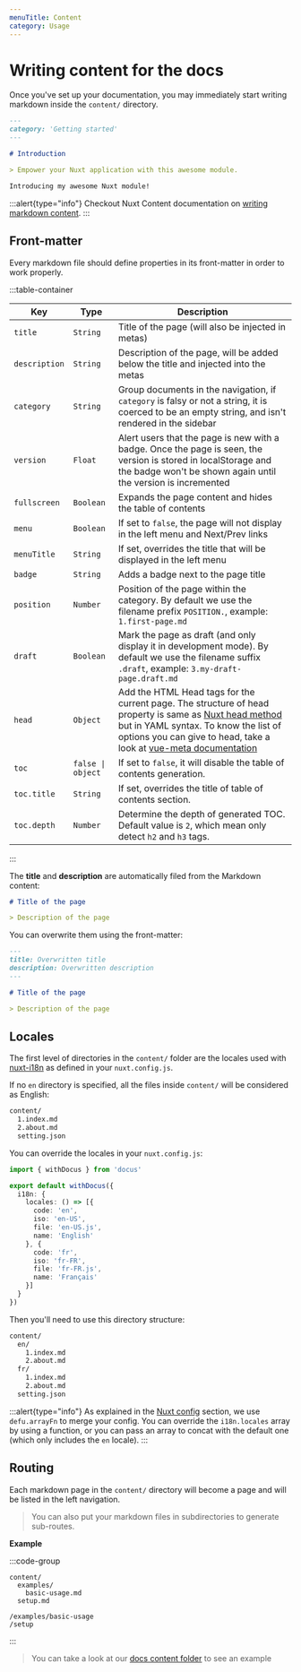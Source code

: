 ```yaml
---
menuTitle: Content
category: Usage
---
```


# Writing content for the docs

Once you've set up your documentation, you may immediately start writing markdown inside the `content/` directory.

```md [content/index.md]
---
category: 'Getting started'
---

# Introduction

> Empower your Nuxt application with this awesome module.

Introducing my awesome Nuxt module!
```

:::alert{type="info"}
Checkout Nuxt Content documentation on [writing markdown content](https://content.nuxtjs.org/writing#markdown).
:::

## Front-matter

Every markdown file should define properties in its front-matter in order to work properly.

:::table-container

| Key | Type | Description |
|---------|--------| -----|
| `title` | `String` | Title of the page (will also be injected in metas) |
| `description` | `String` | Description of the page, will be added below the title and injected into the metas |
| `category` | `String` | Group documents in the navigation, if `category` is falsy or not a string, it is coerced to be an empty string, and isn't rendered in the sidebar |
| `version` | `Float` | Alert users that the page is new with a badge. Once the page is seen, the version is stored in localStorage and the badge won't be shown again until the version is incremented  |
| `fullscreen` | `Boolean` | Expands the page content and hides the table of contents |
| `menu` | `Boolean` | If set to `false`, the page will not display in the left menu and Next/Prev links |
| `menuTitle` | `String` | If set, overrides the title that will be displayed in the left menu |
| `badge` | `String` | Adds a badge next to the page title |
| `position` | `Number` | Position of the page within the category. By default we use the filename prefix `POSITION.`, example: `1.first-page.md` |
| `draft` | `Boolean` | Mark the page as draft (and only display it in development mode). By default we use the filename suffix `.draft`, example: `3.my-draft-page.draft.md` |
| `head` | `Object` | Add the HTML Head tags for the current page. The structure of head property is same as [Nuxt head method](https://nuxtjs.org/docs/2.x/components-glossary/pages-head/) but in YAML syntax. To know the list of options you can give to head, take a look at [vue-meta documentation](https://vue-meta.nuxtjs.org/api/#metainfo-properties) |
| `toc` | `false \| object` | If set to `false`, it will disable the table of contents generation. |
| `toc.title` | `String` | If set, overrides the title of table of contents section. |
| `toc.depth` | `Number` | Determine the depth of generated TOC. Default value is `2`, which mean only detect `h2` and `h3` tags. |

:::

The **title** and **description** are automatically filed from the Markdown content:

```md
# Title of the page

> Description of the page
```

You can overwrite them using the front-matter:

```md
---
title: Overwritten title
description: Overwritten description
---

# Title of the page

> Description of the page
```

## Locales

The first level of directories in the `content/` folder are the locales used with [nuxt-i18n](https://github.com/nuxt-community/i18n-module) as defined in your `nuxt.config.js`.

If no `en` directory is specified, all the files inside `content/` will be considered as English:

```bash
content/
  1.index.md
  2.about.md
  setting.json
```

You can override the locales in your `nuxt.config.js`:

```ts [nuxt.config.js]
import { withDocus } from 'docus'

export default withDocus({
  i18n: {
    locales: () => [{
      code: 'en',
      iso: 'en-US',
      file: 'en-US.js',
      name: 'English'
    }, {
      code: 'fr',
      iso: 'fr-FR',
      file: 'fr-FR.js',
      name: 'Français'
    }]
  }
})
```

Then you'll need to use this directory structure:

```bash
content/
  en/
    1.index.md
    2.about.md
  fr/
    1.index.md
    2.about.md
  setting.json
```

:::alert{type="info"}
As explained in the [Nuxt config](/get-started/configuration#nuxt) section, we use `defu.arrayFn` to merge your config. You can override the `i18n.locales` array by using a function, or you can pass an array to concat with the default one (which only includes the `en` locale).
:::

## Routing

Each markdown page in the `content/` directory will become a page and will be listed in the left navigation.

> You can also put your markdown files in subdirectories to generate sub-routes.

**Example**

:::code-group

``` [Directory structure]
content/
  examples/
    basic-usage.md
  setup.md
```

``` [Generated routes]
/examples/basic-usage
/setup
```

:::

> You can take a look at our [docs content folder](https://github.com/nuxt/content/tree/dev/docs/content/en) to see an example
